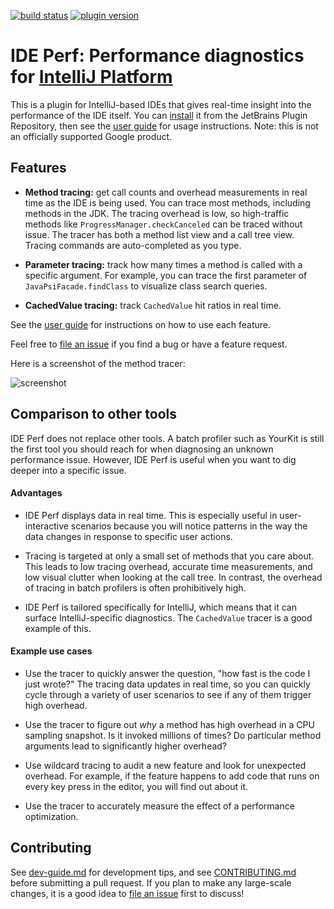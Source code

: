 [![build status](https://github.com/google/ide-perf/workflows/build/badge.svg)](https://github.com/google/ide-perf/actions?query=branch%3Amaster)
[![plugin version](https://img.shields.io/jetbrains/plugin/v/15104?label=release)](https://plugins.jetbrains.com/plugin/15104-ide-perf)


IDE Perf: Performance diagnostics for [IntelliJ Platform](https://www.jetbrains.com/opensource/idea/)
===
This is a plugin for IntelliJ-based IDEs that gives real-time insight into the performance
of the IDE itself. You can [install](https://plugins.jetbrains.com/plugin/15104-ide-perf)
it from the JetBrains Plugin Repository, then see the [user guide](docs/user-guide.md) for
usage instructions. Note: this is not an officially supported Google product.


Features
---
* **Method tracing:** get call counts and overhead measurements in real time as the IDE is
  being used. You can trace most methods, including methods in the JDK. The tracing overhead
  is low, so high-traffic methods like `ProgressManager.checkCanceled` can be traced
  without issue. The tracer has both a method list view and a call tree view. Tracing
  commands are auto-completed as you type.

* **Parameter tracing:** track how many times a method is called with a specific argument.
  For example, you can trace the first parameter of `JavaPsiFacade.findClass` to visualize
  class search queries.

* **CachedValue tracing:** track `CachedValue` hit ratios in real time.

See the [user guide](docs/user-guide.md) for instructions on how to use each feature.

Feel free to [file an issue](https://github.com/google/ide-perf/issues) if you find a bug
or have a feature request.

Here is a screenshot of the method tracer:

![screenshot](https://plugins.jetbrains.com/files/15104/screenshot_23378.png)

Comparison to other tools
---
IDE Perf does not replace other tools. A batch profiler such as YourKit is still the first tool
you should reach for when diagnosing an unknown performance issue. However, IDE Perf is useful
when you want to dig deeper into a specific issue.

#### Advantages

* IDE Perf displays data in real time. This is especially useful in user-interactive scenarios
  because you will notice patterns in the way the data changes in response to
  specific user actions.

* Tracing is targeted at only a small set of methods that you care about. This leads to low
  tracing overhead, accurate time measurements, and low visual clutter when looking at
  the call tree. In contrast, the overhead of tracing in batch profilers is often
  prohibitively high.

* IDE Perf is tailored specifically for IntelliJ, which means that it can surface
  IntelliJ-specific diagnostics. The `CachedValue` tracer is a good example of this.

#### Example use cases

* Use the tracer to quickly answer the question, "how fast is the code I just wrote?"
  The tracing data updates in real time, so you can quickly cycle through a variety of user
  scenarios to see if any of them trigger high overhead.

* Use the tracer to figure out _why_ a method has high overhead in a CPU sampling snapshot.
  Is it invoked millions of times? Do particular method arguments lead to
  significantly higher overhead?

* Use wildcard tracing to audit a new feature and look for unexpected overhead.
  For example, if the feature happens to add code that runs on every key press in the
  editor, you will find out about it.

* Use the tracer to accurately measure the effect of a performance optimization.


Contributing
---
See [dev-guide.md](docs/dev-guide.md) for development tips, and see
[CONTRIBUTING.md](CONTRIBUTING.md) before submitting a pull request. If you plan to make any
large-scale changes, it is a good idea to [file an issue](https://github.com/google/ide-perf/issues)
first to discuss!
